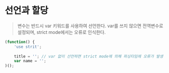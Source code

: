 # 선언과 할당
> 변수는 반드시 var 키워드를 사용하여 선언한다. var를 쓰지 않으면 전역변수로 설정되며, strict mode에서는 오류로 인식한다.

``` javascript
(function() {
    'use strit';
    
    title = ''; // var 없이 선언하면 strict mode에 의해 파싱타임에 오류가 발생
    var name = '';
)();
```